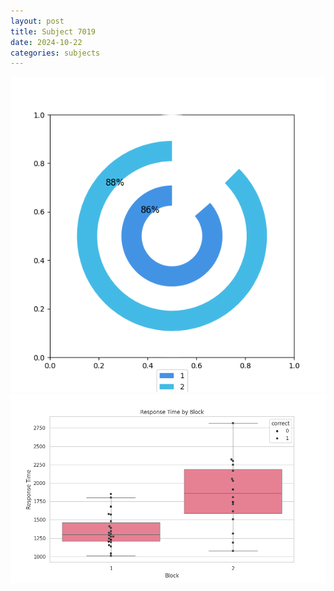 ```yaml
---
layout: post
title: Subject 7019
date: 2024-10-22
categories: subjects
---
```


![](data/7019/run-19/7019__acc_test.png)
![](data/7019/run-19/7019_rt.png)
